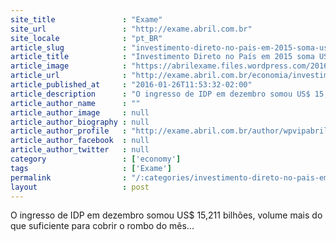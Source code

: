 ```yaml
---
site_title               : "Exame"
site_url                 : "http://exame.abril.com.br"
site_locale              : "pt_BR"
article_slug             : "investimento-direto-no-pais-em-2015-soma-uss-75-075-bilhoes"
article_title            : "Investimento Direto no País em 2015 soma US$ 75,075 bilhões"
article_image            : "https://abrilexame.files.wordpress.com/2016/09/size_960_16_9_real84.jpg?quality=70&strip=all&w=960"
article_url              : "http://exame.abril.com.br/economia/investimento-direto-no-pais-em-2015-soma-us-75-075-bi-maior-valor-desde-2014/"
article_published_at     : "2016-01-26T11:53:32-02:00"
article_description      : "O ingresso de IDP em dezembro somou US$ 15,211 bilhões, volume mais do que suficiente para cobrir o rombo do mês..."
article_author_name      : ""
article_author_image     : null
article_author_biography : null
article_author_profile   : "http://exame.abril.com.br/author/wpvipabril/"
article_author_facebook  : null
article_author_twitter   : null
category                 : ['economy']
tags                     : ['Exame']
permalink                : "/:categories/investimento-direto-no-pais-em-2015-soma-uss-75-075-bilhoes/"
layout                   : post
---
```


O ingresso de IDP em dezembro somou US$ 15,211 bilhões, volume mais do que suficiente para cobrir o rombo do mês...
